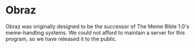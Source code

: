 # Obraz
Obraz was originally designed to be the successor of The Meme Bible 1.0's meme-handling systems. We could not afford to maintain a server for this program, so we have released it to the public.
